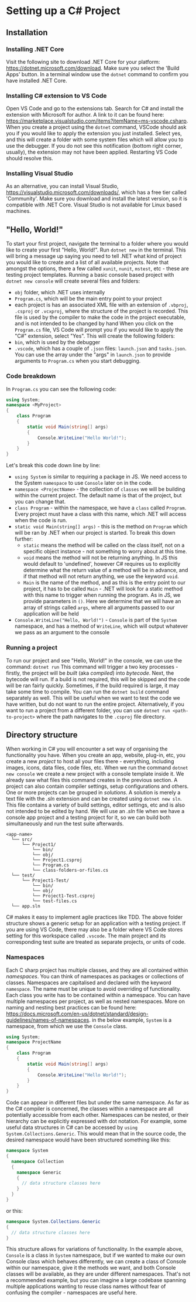 # Setting up a C# Project
## Installation
### Installing .NET Core
Visit the following site to download .NET Core for your platform: https://dotnet.microsoft.com/download. Make sure you select the 'Build Apps' button.
In a terminal window use the `dotnet` command to confirm you have installed .NET Core.
### Installing C# extension to VS Code
Open VS Code and go to the extensions tab. Search for C# and install the extension with Microsoft for author. A link to it can be found here: https://marketplace.visualstudio.com/items?itemName=ms-vscode.csharp.
When you create a project using the `dotnet` command, VSCode should ask you if you would like to apply the extension you just installed. Select yes, and this will create a folder with some system files which will allow you to use the debugger.
If you do not see this notification (bottom right corner, usually), the extension may not have been applied. Restarting VS Code should resolve this.
### Installing Visual Studio
As an alternative, you can install Visual Studio, https://visualstudio.microsoft.com/downloads/, which has a free tier called 'Community'. Make sure you download and install the latest version, so it is compatible with .NET Core. Visual Studio is not available for Linux based machines.
## "Hello, World!"
To start your first project, navigate the terminal to a folder where you would like to create your first "Hello, World!".
Run `dotnet new` in the terminal. This will bring a message up saying you need to tell .NET what kind of project you would like to create and a list of all available projects. Note that amongst the options, there a few called `xunit`, `nunit`, `mstest`, etc - these are testing project templates.
Running a basic console based project with `dotnet new console` will create several files and folders:
- `obj` folder, which .NET uses internally
- `Program.cs`, which will be the main entry point to your project
- each project is has an associated XML file with an extension of `.vbproj`, `.csproj` or `.vcxproj`, where the structure of the project is recorded. This file is used by the compiler to make the code in the project executable, and is not intended to be changed by hand
When you click on the `Program.cs` file, VS Code will prompt you if you would like to apply the "C#" extension, select "Yes". This will create the following folders:
- `bin`, which is used by the debugger
- `.vscode`, which has a couple of `.json` files: `launch.json` and `tasks.json`. You can use the array under the "args" in `launch.json` to provide arguments to `Program.cs` when you start debugging.
### Code breakdown
In `Program.cs` you can see the following code:
```csharp
using System;
namespace <MyProject>
{
    class Program
    {
        static void Main(string[] args)
        {
            Console.WriteLine("Hello World!");
        }
    }
}
```
Let's break this code down line by line:
- `using System` is similar to requiring a package in JS. We need access to the System `namespace` to use `Console` later on in the code.
- `namespace <ProjectName>` - the collection of `classes` we will be building within the current project. The default name is that of the project, but you can change that.
- `class Program` - within the namespace, we have a `class` called `Program`. Every project must have a class with this name, which .NET will access when the code is run.
- `static void Main(string[] args)` - this is the method on `Program` which will be ran by .NET when our project is started. To break this down further:
  - `static` means the method will be called on the class itself, not on a specific object instance - not something to worry about at this time.
  - `void` means the method will not be returning anything. In JS this would default to 'undefined', however C# requires us to explicitly determine what the return value of a method will be in advance, and if that method will not return anything, we use the keyword `void`.
  - `Main` is the name of the method, and as this is the entry point to our project, it has to be called `Main` - .NET will look for a static method with this name to trigger when running the program. As in JS, we provide parameters in `()`. Here we determine that we will have an array of strings called `args`, where all arguments passed to our application will be held
- `Console.WriteLine("Hello, World!")` - `Console` is part of the `System` namespace, and has a method of `WriteLine`, which will output whatever we pass as an argument to the console
### Running a project
To run our project and see "Hello, World!" in the console, we can use the command:
`dotnet run`
This command will trigger a two key processes - firstly, the project will be _built_ (aka _compiled_) into _bytecode_. Next, the bytecode will run. If a build is not required, this will be skipped and the code will be ran fairly quickly. Sometimes, if the build required is large, it may take some time to compile.
You can run the `dotnet build` command separately as well. This will be useful when we want to test the code we have written, but do not want to run the entire project.
Alternatively, if you want to run a project from a different folder, you can use `dotnet run <path-to-project>` where the path navigates to the `.csproj` file directory.
## Directory structure
When working in C# you will encounter a set way of organising the functionality you have. When you create an app, website, plug-in, etc, you create a new _project_ to host all your files there - everything, including images, icons, data files, code files, etc. When we run the command `dotnet new console` we create a new project with a console template inside it. We already saw what files this command creates in the previous section. A project can also contain compiler settings, setup configurations and others.
One or more projects can be grouped in _solutions_. A solution is merely a text file with the _.sln_ extension and can be created using `dotnet new sln`. This file contains a variety of build settings, editor settings, etc and is also not intended to be edited by hand. We will use an _.sln_ file when we have a console app project and a testing project for it, so we can build both simultaneously and run the test suite afterwards.
```
<app-name>
  └── src/
      └── Project1/
          └── bin/
          └── obj/
          └── Project1.csproj
          └── Program.cs
          └── class-folders-or-files.cs
  └── test/
      └── Project1-Test/
          └── bin/
          └── obj/
          └── Project1-Test.csproj
          └── test-files.cs
  └── app.sln
```
C# makes it easy to implement agile practices like TDD. The above folder structure shows a generic setup for an application with a testing project. If you are using VS Code, there may also be a folder where VS Code stores setting for this workspace called `.vscode`. The main project and its corresponding test suite are treated as separate projects, or units of code.
### Namespaces
Each C sharp project has multiple classes, and they are all contained within _namespaces_. You can think of namespaces as packages or collections of classes.
Namespaces are capitalised and declared with the keyword `namespace`. The name must be unique to avoid overriding of functionality. Each class you write has to be contained within a namespace. You can have multiple namespaces per project, as well as nested namespaces. More on naming and nesting best practices can be found here: https://docs.microsoft.com/en-us/dotnet/standard/design-guidelines/names-of-namespaces.
in the below example, `System` is a namespace, from which we use the `Console` class.
```cs
using System;
namespace ProjectName
{
    class Program
    {
        static void Main(string[] args)
        {
            Console.WriteLine("Hello World!");
        }
    }
}
```
Code can appear in different files but under the same namespace. As far as the C# compiler is concerned, the classes within a namespace are all potentially accessible from each other.
Namespaces can be nested, or their hierarchy can be explicitly expressed with dot notation. For example, some useful data structures in C# can be accessed by `using System.Collections.Generic`. This would mean that in the source code, the desired namespace would have been structured something like this:
```cs
namespace System
{
  namespace Collection
  {
    namespace Generic
    {
      // data structure classes here
    }
  }
}
```
or this:
```cs
namespace System.Collections.Generic
{
  // data structure classes here
}
```
This structure allows for variations of functionality. In the example above, `Console` is a class in `System` namespace, but if we wanted to make our own Console class which behaves differently, we can create a class of Console within our namespace, give it the methods we want, and both Console classes will be available, as they are under different namespaces. That's not a recommended example, but you can imagine a large codebase spanning multiple applications wanting to reuse class names without fear of confusing the compiler - namespaces are useful here.